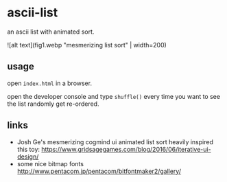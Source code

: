 # ascii-list

an ascii list with animated sort.

![alt text](fig1.webp "mesmerizing list sort" | width=200)


## usage

open `index.html` in a browser.

open the developer console and type `shuffle()` every time you want to see the list randomly get re-ordered. 


## links
* Josh Ge's mesmerizing cogmind ui animated list sort heavily inspired this toy: https://www.gridsagegames.com/blog/2016/06/iterative-ui-design/
* some nice bitmap fonts http://www.pentacom.jp/pentacom/bitfontmaker2/gallery/
